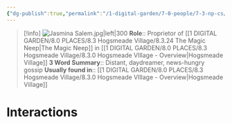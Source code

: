 ```yaml
---
{"dg-publish":true,"permalink":"/1-digital-garden/7-0-people/7-3-np-cs/jasmina-salem/","tags":["#person","#hogsmeade","#hogsmeade-resident","#shopkeeper"]}
---
```


>[!info] 
>![Jasmina Salem.jpg|left|300](/img/user/1%20DIGITAL%20GARDEN/7.0%20PEOPLE/7.3%20NPCs/Headshots/Jasmina%20Salem.jpg)
>**Role**:: Proprietor of [[1 DIGITAL GARDEN/8.0 PLACES/8.3 Hogsmeade Village/8.3.24 The Magic Neep\|The Magic Neep]] in [[1 DIGITAL GARDEN/8.0 PLACES/8.3 Hogsmeade Village/8.3.0 Hogsmeade VIllage - Overview\|Hogsmeade Village]]
>**3 Word Summary**:: Distant, daydreamer, news-hungry gossip
>**Usually found in**:: [[1 DIGITAL GARDEN/8.0 PLACES/8.3 Hogsmeade Village/8.3.0 Hogsmeade VIllage - Overview\|Hogsmeade Village]]

# Interactions

